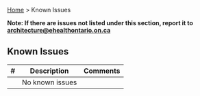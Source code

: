 <p id="breadcrumb">

[Home](https://simplifier.net/guide/ontariolaboratoriesinformationsystemconsumerquery/home) > Known Issues

</p>

**Note: If there are issues not listed under this section, report it to architecture@ehealthontario.on.ca**

## Known Issues

| #| Description   | Comments                                    |
|----------|-----------|-------------------------------------------------|
|   | No known issues  |      |
